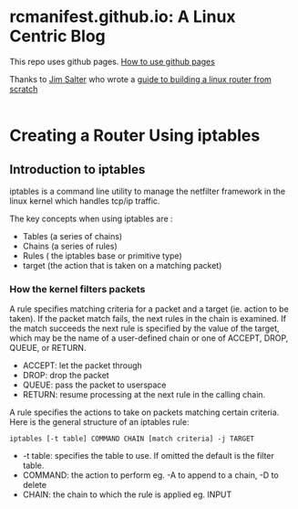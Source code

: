 


# rcmanifest.github.io: A Linux Centric Blog

This repo uses github pages. [How to use github pages](https://docs.github.com/en/pages/getting-started-with-github-pages/creating-a-github-pages-site)

Thanks to [Jim Salter](https://arstechnica.com/author/jimsalter/) who wrote a [guide to building a linux router from scratch](https://arstechnica.com/gadgets/2016/04/the-ars-guide-to-building-a-linux-router-from-scratch/)
<br>
<br>  
# Creating a Router Using iptables

## Introduction to iptables

iptables is a command line utility to manage the netfilter framework in the linux kernel which handles tcp/ip traffic.

The key concepts when using iptables are :
- Tables (a series of chains)
- Chains (a series of rules)
- Rules ( the iptables base or primitive type)
- target (the action that is taken on a matching packet)

### How the kernel filters packets
A rule specifies matching criteria for a packet and a target (ie. action to be taken).  If the packet match fails, the next rules in the chain is examined.  If the match succeeds the next rule is specified by the value of the target, which may be the name of a user-defined chain or one of ACCEPT, DROP, QUEUE, or RETURN.
- ACCEPT: let the packet through
- DROP: drop the packet
- QUEUE: pass the packet to userspace
- RETURN: resume processing at the next rule in the calling chain.

A rule specifies the actions to take on packets matching certain criteria.  Here is the general structure of an iptables rule:

`iptables [-t table] COMMAND CHAIN [match criteria] -j TARGET`
- -t table: specifies the table to use.  If omitted the default is the filter table.
- COMMAND: the action to perform eg. -A to append to a chain, -D to delete
- CHAIN: the chain to which the rule is applied eg. INPUT
